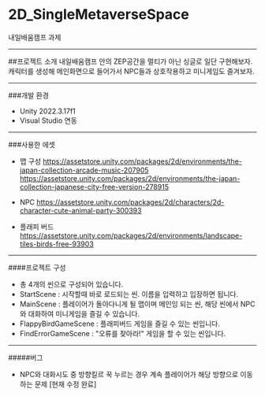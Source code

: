 # 2D_SingleMetaverseSpace
 내일배움캠프 과제

------------------------------------------------------------------------------
##프로젝트 소개
내일배움캠프 안의 ZEP공간을 멀티가 아닌 싱글로 일단 구현해보자. 
캐릭터를 생성해 메인화면으로 들어가서 NPC들과 상호작용하고 미니게임도 즐겨보자.

------------------------------------------------------------------------------
###개발 환경
- Unity 2022.3.17f1
- Visual Studio 연동

------------------------------------------------------------------------------
###사용한 에셋
- 맵 구성 
<https://assetstore.unity.com/packages/2d/environments/the-japan-collection-arcade-music-207905>
<https://assetstore.unity.com/packages/2d/environments/the-japan-collection-japanese-city-free-version-278915>

- NPC 
<https://assetstore.unity.com/packages/2d/characters/2d-character-cute-animal-party-300393>

- 플래피 버드
<https://assetstore.unity.com/packages/2d/environments/landscape-tiles-birds-free-93903>

------------------------------------------------------------------------------
####프로젝트 구성
- 총 4개의 씬으로 구성되어 있습니다.
- StartScene : 시작할때 바로 로드되는 씬. 이름을 입력하고 입장하면 됩니다.
- MainScene : 플레이어가 돌아다니게 될 맵이며 메인잉 되는 씬, 해당 씬에서 NPC와 대화하여 미니게임을 즐길 수 있습니다.
- FlappyBirdGameScene : 플래피버드 게임을 즐길 수 있는 씬입니다.
- FindErrorGameScene : "오류를 찾아라!" 게임을 할 수 있는 씬입니다.

------------------------------------------------------------------------------
#####버그 
- NPC와 대화시도 중 방향킬르 꾹 누르는 경우 계속 플레이어가 해당 방향으로 이동하는 문제 [현재 수정 완료]

